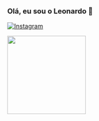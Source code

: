 ### Olá, eu sou o Leonardo 👋

[![Instagram](https://img.shields.io/badge/Instagram-[E4405F?style-fot-the-badge&logo-instagram&logoColor+white)](https://www.instagram.com/leo_abril)

<!--
**LeoAbril98/leoabril98** is a ✨ _special_ ✨ repository because its `README.md` (this file) appears on your GitHub profile.

Here are some ideas to get you started:

- 🔭 I’m currently working on ...
- 🌱 I’m currently learning ...
- 👯 I’m looking to collaborate on ...
- 🤔 I’m looking for help with ...
- 💬 Ask me about ...
- 📫 How to reach me: ...
- 😄 Pronouns: ...
- ⚡ Fun fact: ...
-->
<div align="center'>
  <img height="180em" src="https://github-readme-stats.vercel.app/api?username=leoabril98&show_icons=true&theme=dracula&include_all_commits=true&count_private=true"/>
  <img height="180em" src="https://github-readme-stats.vercel.app/api/top-langs/?username=leoabril98&layout=compact&langs_count=7&theme=dracula"/>
</div>
